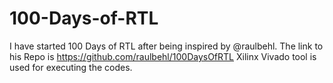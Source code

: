 # 100-Days-of-RTL
I have started 100 Days of RTL after being inspired by @raulbehl. The link to his Repo is  https://github.com/raulbehl/100DaysOfRTL
Xilinx Vivado tool is used for executing the codes.
